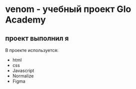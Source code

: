 # venom - учебный проект Glo Academy
## проект выполнил я

В проекте используется:
- html
- css
- Javascript
- Normalize
- Figma
